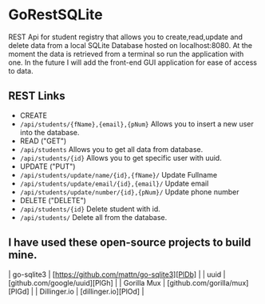 # GoRestSQLite
REST Api for student registry that allows you to create,read,update and delete data from a local SQLite Database hosted on localhost:8080. At the moment the data is retrieved from a terminal so run the application with one. In the future I will add the front-end GUI application for ease of access to data.

## REST Links
- CREATE 
- ```/api/students/{fName},{email},{pNum}``` Allows you to insert a new user into the database.
- READ ("GET")
- ```/api/students``` Allows you to get all data from database.
- ```/api/students/{id}``` Allows you to get specific user with uuid.
- UPDATE ("PUT")
- ```/api/students/update/name/{id},{fName}/``` Update Fullname
- ```/api/students/update/email/{id},{email}/``` Update email
- ```/api/students/update/number/{id},{pNum}/``` Update phone number
- DELETE ("DELETE")
- ```/api/students/{id}``` Delete student with id.
- ```/api/students/``` Delete all from the database.

## I have used these open-source projects to build mine.
| go-sqlite3 | [https://github.com/mattn/go-sqlite3][PlDb] |
| uuid | [github.com/google/uuid][PlGh] |
| Gorilla Mux | [github.com/gorilla/mux][PlGd] |
| Dillinger.io | [dillinger.io][PlOd] |
